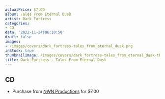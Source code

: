 ```yaml
---
actualPrice: $7.00
album: Tales From Eternal Dusk
artist: Dark Fortress
categories:
- CD
date: '2022-11-24T06:10:50'
draft: false
images:
- /images/covers/dark_fortress-tales_from_eternal_dusk.png
inStock: true
thumbnailImage: /images/covers/dark_fortress-tales_from_eternal_dusk-thumb.png
title: Dark Fortress - Tales From Eternal Dusk
---
```


## CD
* Purchase from [NWN Productions](http://shop.nwnprod.com/index.php?route=product/product&path=93&product_id=19153&sort=pd.name&order=ASC) for $7.00
